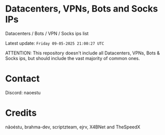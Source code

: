 # Datacenters, VPNs, Bots and Socks IPs
 
Datacenters / Bots / VPN / Socks ips list

Latest update: `Friday 09-05-2025 21:00:27 UTC` 

ATTENTION: This repository doesn't include all Datacenters, VPNs, Bots & Socks ips, 
but should include the vast majority of common ones.

# Contact
Discord: naoestu

# Credits
nãoéstu, brahma-dev, scriptzteam, ejrv, X4BNet and TheSpeedX
